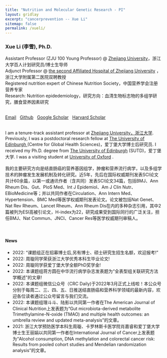 ```yaml
---
title: "Nutrition and Molecular Genetic Research - PI"
layout: gridlay
excerpt: "cancerprevention -- Xue Li"
sitemap: false
permalink: /xueli/
---  
```

  
  

<h3>Xue Li (李雪), Ph.D.</h3>

Assistant Professor (ZJU 100 Young Professor) @ [Zhejiang University](https://www.zju.edu.cn/)，浙江大学百人计划研究员/博士生导师<br>
Adjunct Professor @ <a href="http://www.z2hospital.com/">the second Affiliated Hospital of Zhejiang University</a> ，浙江大学附属第二医院双聘教授<br>
Registered nutrition expert of Chinese Nutrition Society，中国营养学会注册营养专家<br>
Research: Nutrition epidedemiology，研究方向：血清生物标志物的多组学研究，膳食营养因素研究<br>
<br>

<a href="mailto:xueli157@zju.edu.cn">Email</a> &nbsp;
<a href="http://github.com/jiesutd">Github</a> &nbsp;
<a href="https://scholar.google.com.sg/citations?user=zHidLmYAAAAJ&amp;hl=en&amp;authuser=1">Google Scholar</a> &nbsp;
<a href="https://scholar.harvard.edu/jieyang">Harvard Scholar</a>
    
<!-- <font color="red"><b>I am on the academic job market this year.</b> </font> 
<br> -->
<br>
I am a tenure-track assistant professor at <a href="https://www.zju.edu.cn/">Zhejiang University，浙江大学</a>. Previously, I was a postdoctoral research fellow at <a href="https://www.harvard.edu/">The University of Edinburgh </a> (Centre for Global Health Sciences)，爱丁堡大学博士后研究员. I received my Ph.D. degree from <a href="http://www.sutd.edu.sg/">The University of Edinburgh</a> (SUTD)，爱丁堡大学. I was a visiting student at <a href="http://www.ox.ac.uk/">University of Oxford</a> . <br> 

<br>
 我的主要研究方向是结直肠癌的营养基因组学，肿瘤和营养流行病学，以及多组学技术的肿瘤发生发展机制及转化研究。近5年，先后在国际权威期刊发表SCI论文共计60余篇，以第一或通讯作者（含共同）发表SCI论文34篇，包括BMJ、Ann Rheum Dis、Gut、PloS Med、Int J Epidemiol、Am J Clin Nutr、EBioMedicine等；并以共同作者在Circulation、Ann Intern Med、Hypertension、BMC Med等医学权威期刊发表论文。论文被包括Nat Genet、Nat Rev Rheum、Lancet Rheum、Ann Rheum Dis在内的多种杂志引用，其中2篇被列为ESI高被引论文，H-index为22，研究成果受到国际同行的广泛关注，担任BMJ、Nat Commun、JNCI、Cancer Res等医学权威期刊审稿人。<br>

<br>


<br>
<h4>News</h4>
<ul>
  <li>2022: “课题组正在招募博士后,另有博士、硕士研究生招生名额，欢迎报考!”</li>
  <li>2022: 周璇同学荣获浙江大学优秀本科生毕业论文! </li>
  <li>2022: 周璇同学获爱丁堡大学全额PhD奖学金! </li>
  <li>2022: 本课题组蒋方圆在中华流行病学杂志发表题为“全表型组关联研究方法学概述”的文章! </li>
  <li>2022: 本课题组微信公众号（CRC Daily)于2022年3月正式上线啦！本公众号分别于每周二、三、四、五、日推送结直肠癌和营养科学领域的最新内容，欢迎各位读者通过公众号留言与我们交流。 </li>
  <li>2022: 本课题组理斗斗、陆影以共同第一作者在The American Journal of Clinical Nutrition上发表题为“Gut microbiota-derived metabolite Trimethylamine-N-oxide (TMAO) and multiple health outcomes: an umbrella review and updated meta-analysis”的文章。 </li>
  <li>2021:  浙江大学预防医学本科生周璇、卡罗林斯卡医学院肖嘉睿和爱丁堡大学博士生王丽娟以共同第一作者在International Journal of Cancer上发表题为“Alcohol consumption, DNA methylation and colorectal cancer risk: Results from pooled cohort studies and Mendelian randomization analysis”的文章。 </li>
 <!--  <li>2018-Sep:  <font color="red">I graduate! <a href="img/person/Graduate.jpeg">Pic</a></font>  </li>
   <li>2018-Sep:  Glad to be ranked as Top 3 Python GitHub developers in Singapore by <a href="http://git-awards.com/users?country=singapore&language=python">git-awards</a>.</li>
  <li>2018-Aug:  Honored to be recognized as the Outstanding Reviewer at ACL 2018 and COLING 2018.</li>
  <li>2018-Jul:  Our <a href="https://arxiv.org/abs/1711.03759">YEDDA</a> system has won the <font color="red"> Best Demonstration Paper Nomination in ACL 2018. </font> </li>
  <li>2018-Jun:  Our paper "<a href="https://arxiv.org/abs/1806.04470">Design Challenges and Misconceptions in Neural Sequence Labeling</a>" receives <font color="red"><b>COLING 2018 Best Paper Award!</b> </font> </li> -->
<!--   <li>2018-May:  One paper has been accepted by COLING 2018.</li>
  <li>2018-May:  Three papers have been accepted by ACL 2018 (1 long + 2 demo; all first/co-first author), see you at Melbourne!</li>
  <li>2018-Apr:  I am going to visit the <a href="http://www.ox.ac.uk/"> University of Oxford</a> in May. Excited!</li>
  <li>2018-Feb:  Glad to serve as PC member for COLING 2018 and NLPCC 2018.</li>
  <li>2017-Nov:  Glad to serve as PC member for ACL 2018.</li>
  <li>2017-Jun:  One paper has been accepted by RANLP 2017 as regular paper, accepted rate: 14%.</li>
  <li>2017-Apr:  One paper has been accepted by CoNLL 2017.</li>
  <li>2017-Mar:  Two papers have been accepted by ACL 2017 as long paper. </li> -->
</ul>

<!-- <br/>
<h4>Education and Experience</h4>
<ul>
  <li><b>2020-present:  <a href="https://www.zju.edu.cn/">Zhejiang University</a>, Hangzhou, China.</b> </li>
  Assistant Professor (ZJU100 Young Professor, 百人计划研究员).<br>
  <I>Research: AI for medicine and public health.</I><br>
  <li><b>2018-2020:  <a href="https://www.harvard.edu/">Harvard University</a> (Harvard Medical School & BWH), Boston, USA.</b> </li>
  Postdoctoral Research Fellow.<br>
  <I>Research: Medical and clinical NLP, AI for healthcare.</I><br>
  <li><b>2014-2018:  <a href="http://www.sutd.edu.sg/">Singapore University of Technology and Design</a>, Singapore.</b></li>
  Ph.D. in Computer Science. <br>
  <I>Research: Deep learning for NLP, Deep Sequence Models.</I> <br>
  <I>ISTD Best Dissertation Award</I>
  <li><b>2018-2018:  <a href="http://www.ox.ac.uk/">University of Oxford</a>, Oxford, UK.</b></li>   
  Visiting Ph.D. Student. <br>
  <I>Research: NLP for finance analysis.</I> 
  <li><b>2011-2014:  <a href="http://english.ucas.ac.cn/">University of Chinese Academy of Sciences</a>, Beijing, China. </b></li>
  Master in Microelectronics.<br>
  <I>Research: Graphene based transistor.</I>
  <li><b>2007-2011:  <a href="http://www.cqu.edu.cn/">Chongqing University</a>, Chongqing, China. </b></li>
  Bachelor in Electronics, honour class. <br>
  Bachelor in Physics (double degree).
</ul> -->
